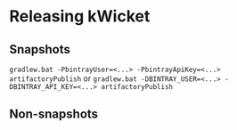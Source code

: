 Releasing kWicket
=================

Snapshots
---------
`gradlew.bat -PbintrayUser=<...> -PbintrayApiKey=<...> artifactoryPublish`
or
`gradlew.bat -DBINTRAY_USER=<...> -DBINTRAY_API_KEY=<...> artifactoryPublish`

Non-snapshots
-------------